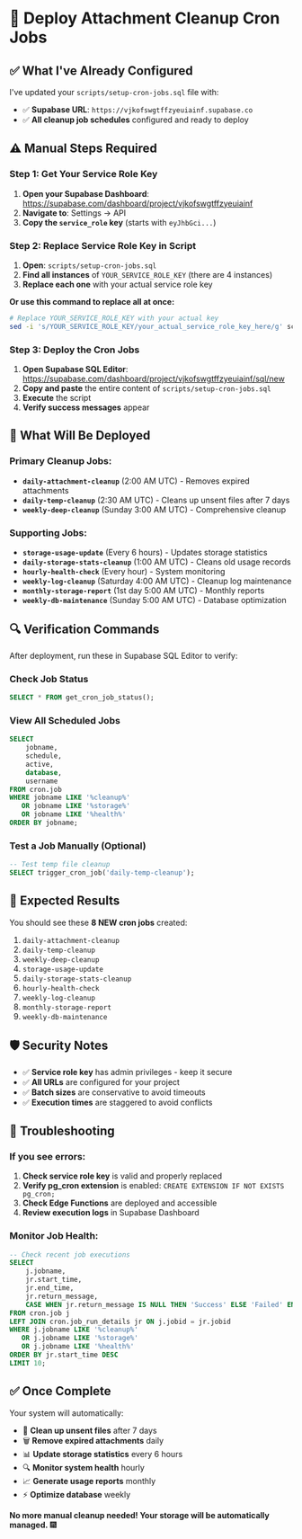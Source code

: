 # 🚀 Deploy Attachment Cleanup Cron Jobs

## ✅ What I've Already Configured

I've updated your `scripts/setup-cron-jobs.sql` file with:
- ✅ **Supabase URL**: `https://vjkofswgtffzyeuiainf.supabase.co`
- ✅ **All cleanup job schedules** configured and ready to deploy

## ⚠️ Manual Steps Required

### Step 1: Get Your Service Role Key

1. **Open your Supabase Dashboard**: https://supabase.com/dashboard/project/vjkofswgtffzyeuiainf
2. **Navigate to**: Settings → API
3. **Copy the `service_role` key** (starts with `eyJhbGci...`)

### Step 2: Replace Service Role Key in Script

1. **Open**: `scripts/setup-cron-jobs.sql`
2. **Find all instances** of `YOUR_SERVICE_ROLE_KEY` (there are 4 instances)
3. **Replace each one** with your actual service role key

**Or use this command to replace all at once:**
```bash
# Replace YOUR_SERVICE_ROLE_KEY with your actual key
sed -i 's/YOUR_SERVICE_ROLE_KEY/your_actual_service_role_key_here/g' scripts/setup-cron-jobs.sql
```

### Step 3: Deploy the Cron Jobs

1. **Open Supabase SQL Editor**: https://supabase.com/dashboard/project/vjkofswgtffzyeuiainf/sql/new
2. **Copy and paste** the entire content of `scripts/setup-cron-jobs.sql`
3. **Execute** the script
4. **Verify success messages** appear

## 🎯 What Will Be Deployed

### Primary Cleanup Jobs:
- **`daily-attachment-cleanup`** (2:00 AM UTC) - Removes expired attachments
- **`daily-temp-cleanup`** (2:30 AM UTC) - Cleans up unsent files after 7 days
- **`weekly-deep-cleanup`** (Sunday 3:00 AM UTC) - Comprehensive cleanup

### Supporting Jobs:
- **`storage-usage-update`** (Every 6 hours) - Updates storage statistics
- **`daily-storage-stats-cleanup`** (1:00 AM UTC) - Cleans old usage records
- **`hourly-health-check`** (Every hour) - System monitoring
- **`weekly-log-cleanup`** (Saturday 4:00 AM UTC) - Cleanup log maintenance
- **`monthly-storage-report`** (1st day 5:00 AM UTC) - Monthly reports
- **`weekly-db-maintenance`** (Sunday 5:00 AM UTC) - Database optimization

## 🔍 Verification Commands

After deployment, run these in Supabase SQL Editor to verify:

### Check Job Status
```sql
SELECT * FROM get_cron_job_status();
```

### View All Scheduled Jobs
```sql
SELECT 
    jobname,
    schedule,
    active,
    database,
    username
FROM cron.job 
WHERE jobname LIKE '%cleanup%' 
   OR jobname LIKE '%storage%'
   OR jobname LIKE '%health%'
ORDER BY jobname;
```

### Test a Job Manually (Optional)
```sql
-- Test temp file cleanup
SELECT trigger_cron_job('daily-temp-cleanup');
```

## 🎉 Expected Results

You should see these **8 NEW cron jobs** created:
1. `daily-attachment-cleanup`
2. `daily-temp-cleanup` 
3. `weekly-deep-cleanup`
4. `storage-usage-update`
5. `daily-storage-stats-cleanup`
6. `hourly-health-check`
7. `weekly-log-cleanup`
8. `monthly-storage-report`
9. `weekly-db-maintenance`

## 🛡️ Security Notes

- ✅ **Service role key** has admin privileges - keep it secure
- ✅ **All URLs** are configured for your project
- ✅ **Batch sizes** are conservative to avoid timeouts
- ✅ **Execution times** are staggered to avoid conflicts

## 🚨 Troubleshooting

### If you see errors:
1. **Check service role key** is valid and properly replaced
2. **Verify pg_cron extension** is enabled: `CREATE EXTENSION IF NOT EXISTS pg_cron;`
3. **Check Edge Functions** are deployed and accessible
4. **Review execution logs** in Supabase Dashboard

### Monitor Job Health:
```sql
-- Check recent job executions
SELECT 
    j.jobname,
    jr.start_time,
    jr.end_time,
    jr.return_message,
    CASE WHEN jr.return_message IS NULL THEN 'Success' ELSE 'Failed' END as status
FROM cron.job j
LEFT JOIN cron.job_run_details jr ON j.jobid = jr.jobid
WHERE j.jobname LIKE '%cleanup%' 
   OR j.jobname LIKE '%storage%'
   OR j.jobname LIKE '%health%'
ORDER BY jr.start_time DESC
LIMIT 10;
```

## ✅ Once Complete

Your system will automatically:
- 🧹 **Clean up unsent files** after 7 days
- 🗑️ **Remove expired attachments** daily
- 📊 **Update storage statistics** every 6 hours
- 🔍 **Monitor system health** hourly
- 📈 **Generate usage reports** monthly
- ⚡ **Optimize database** weekly

**No more manual cleanup needed! Your storage will be automatically managed.** 🎆 